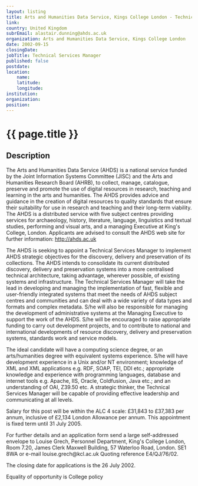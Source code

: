 ```yaml
---
layout: listing
title: Arts and Humanities Data Service, Kings College London - Technical Services Manager
link:
country: United Kingdom
subrEmail: alastair.dunning@ahds.ac.uk
organization: Arts and Humanities Data Service, Kings College London 
date: 2002-09-15
closingDate: 
jobTitle: Technical Services Manager
published: false
postdate:
location:
	name: 
	latitude: 
	longitude: 
institution: 
organization: 
position: 
--- 
```



# {{ page.title }}

## Description


<p>The Arts and Humanities Data Service (AHDS) is a national service funded by the Joint Information Systems Committee (JISC) and the Arts and Humanities Research Board (AHRB), to collect, manage, catalogue, preserve and promote the use of digital resources in research, teaching and learning in the arts and humanities. The AHDS provides advice and guidance in the creation of digital resources to quality standards that ensure their suitability for use in research and teaching and their long-term viability. The AHDS is a distributed service with five subject centres providing services for archaeology, history, literature, language, linguistics and textual studies, performing and visual arts, and a managing Executive at King's College, London. Applicants are advised to consult the AHDS web site for further information: <a href="http://ahds.ac.uk">http://ahds.ac.uk</a></p>

<p>The AHDS is seeking to appoint a Technical Services Manager to implement AHDS strategic objectives for the discovery, delivery and preservation of its collections. The AHDS intends to consolidate its current distributed discovery, delivery and preservation systems into a more centralised technical architecture, taking advantage, wherever possible, of existing systems and infrastructure. The Technical Services Manager will take the lead in developing and managing the implementation of fast, flexible and user-friendly integrated systems that meet the needs of AHDS subject centres and communities and can deal with a wide variety of data types and formats and complex metadata. S/he will also be responsible for managing the development of administrative systems at the Managing Executive to support the work of the AHDS. S/he will be encouraged to raise appropriate funding to carry out development projects, and to contribute to national and international developments of resource discovery, delivery and preservation systems, standards work and service models.</p>

<p>The ideal candidate will have a computing science degree, or an arts/humanities degree with equivalent systems experience. S/he will have development experience in a Unix and/or NT environment; knowledge of XML and XML applications e.g. RDF, SOAP, TEI, DDI etc.; appropriate knowledge and experience with programming languages, database and internet tools e.g. Apache, IIS, Oracle, Coldfusion, Java etc.; and an understanding of OAI, Z39.50 etc. A strategic thinker, the Technical Services Manager will be capable of providing effective leadership and communicating at all levels.</p>

<p>Salary for this post will be within the ALC 4 scale: £31,843 to £37,383 per annum, inclusive of £2,134 London Allowance per annum. This appointment is fixed term until 31 July 2005.</p>

<p>For further details and an application form send a large self-addressed envelope to Louise Grech, Personnel Department, King's College London, Room 7.20, James Clerk Maxwell Building, 57 Waterloo Road, London. SE1 8WA or e-mail louise.grech@kcl.ac.uk Quoting reference E4/QJ/76/02.</p>

<p>The closing date for applications is the 26 July 2002.</p>

<p>Equality of opportunity is College policy</p>
